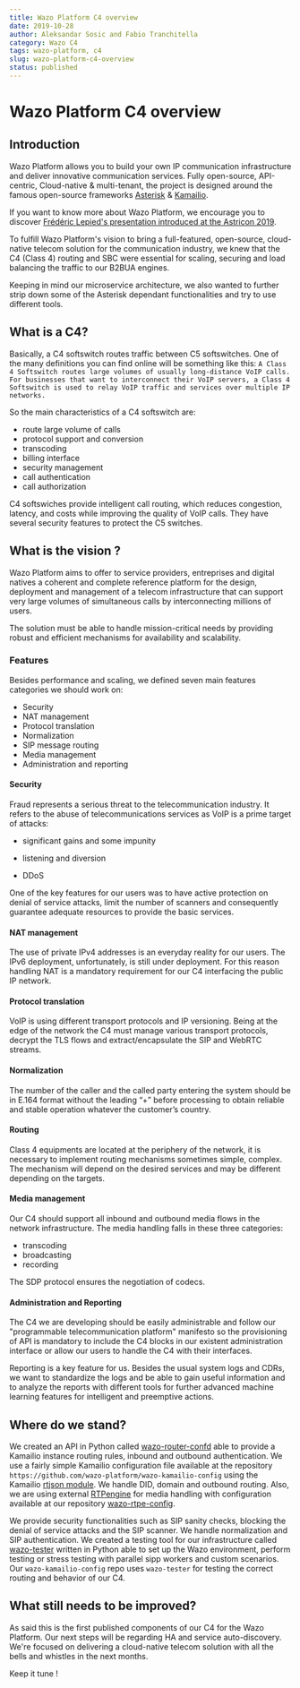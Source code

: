 ```yaml
---
title: Wazo Platform C4 overview
date: 2019-10-28
author: Aleksandar Sosic and Fabio Tranchitella
category: Wazo C4
tags: wazo-platform, c4
slug: wazo-platform-c4-overview
status: published
---
```


# Wazo Platform C4 overview

## Introduction

Wazo Platform allows you to build your own IP communication infrastructure and deliver innovative communication services. Fully open-source, API-centric, Cloud-native & multi-tenant, the project is designed around the famous open-source frameworks [Asterisk](https://www.asterisk.org/) & [Kamailio](https://www.kamailio.org/w/).

If you want to know more about Wazo Platform, we encourage you to discover [Frédéric Lepied's presentation introduced at the Astricon 2019](https://www.slideshare.net/flepied/wazo-platform-astricon19).

To fulfill Wazo Platform's vision to bring a full-featured, open-source, cloud-native telecom solution for the communication industry, we knew that the C4 (Class 4) routing and SBC were essential for scaling, securing and load balancing the traffic to our B2BUA engines.

Keeping in mind our microservice architecture, we also wanted to further strip down some of the Asterisk dependant functionalities and try to use different tools.

## What is a C4?

Basically, a C4 softswitch routes traffic between C5 softswitches.
One of the many definitions you can find online will be something like this:
```A Class 4 Softswitch routes large volumes of usually long-distance VoIP calls. For businesses that want to interconnect their VoIP servers, a Class 4 Softswitch is used to relay VoIP traffic and services over multiple IP networks.```

So the main characteristics of a C4 softswitch are:

* route large volume of calls
* protocol support and conversion
* transcoding
* billing interface
* security management
* call authentication
* call authorization

C4 softswiches provide intelligent call routing, which reduces congestion, latency, and costs while improving the quality of VoIP calls. They have several security features to protect the C5 switches.

## What is the vision ?

Wazo Platform aims to offer to service providers, entreprises and digital natives a coherent and complete reference platform for the design, deployment and management of a telecom infrastructure that can support very large volumes of simultaneous calls by interconnecting millions of users.

The solution must be able to handle mission-critical needs by providing robust and efficient mechanisms for availability and scalability.



### Features

Besides performance and scaling, we defined seven main features categories we should work on:

* Security
* NAT management
* Protocol translation
* Normalization
* SIP message routing
* Media management
* Administration and reporting

#### Security

Fraud represents a serious threat to the telecommunication industry. It refers to the abuse of telecommunications services as VoIP is a prime target of attacks:

* significant gains and some impunity

* listening and diversion

* DDoS

One of the key features for our users was to have active protection on denial of service attacks, limit the number of scanners and consequently guarantee adequate resources to provide the basic services.


#### NAT management

The use of private IPv4 addresses is an everyday reality for our users. The IPv6 deployment, unfortunately, is still under deployment. For this reason handling NAT is a mandatory requirement for our C4 interfacing the public IP network.

#### Protocol translation

VoIP is using different transport protocols and IP versioning. Being at the edge of the network the C4 must manage various transport protocols, decrypt the TLS flows and extract/encapsulate the SIP and WebRTC streams.

#### Normalization

The number of the caller and the called party entering the system should be in E.164 format without the leading “+” before processing to obtain reliable and stable operation whatever the customer’s country.

#### Routing

Class 4 equipments are located at the periphery of the network, it is necessary to implement routing mechanisms sometimes simple, complex. The mechanism will depend on the desired services and may be different depending on the targets.

#### Media management

Our C4 should support all inbound and outbound media flows in the network infrastructure. The media handling falls in these three categories:

* transcoding
* broadcasting
* recording

 The SDP protocol ensures the negotiation of codecs.

#### Administration and Reporting

The C4 we are developing should be easily administrable and follow our "programmable telecommunication platform" manifesto so the provisioning of API is mandatory to include the C4 blocks in our existent administration interface or allow our users to handle the C4 with their interfaces.

Reporting is a key feature for us. Besides the usual system logs and CDRs, we want to standardize the logs and be able to gain useful information and to analyze the reports with different tools for further advanced machine learning features for intelligent and preemptive actions.

## Where do we stand?

We created an API in Python called [wazo-router-confd](https://github.com/wazo-platform/wazo-router-confd) able to provide a Kamailio instance routing rules, inbound and outbound authentication. We use a fairly simple Kamailio configuration file available at the repository `https://github.com/wazo-platform/wazo-kamailio-config` using the Kamailio [rtjson module](https://www.kamailio.org/docs/modules/devel/modules/rtjson.html). We handle DID, domain and outbound routing. Also, we are using external [RTPengine](https://github.com/sipwise/rtpengine) for media handling with configuration available at our repository [wazo-rtpe-config](https://github.com/wazo-platform/wazo-rtpe-config).

We provide security functionalities such as SIP sanity checks, blocking the denial of service attacks and the SIP scanner. We handle normalization and SIP authentication.
We created a testing tool for our infrastructure called [wazo-tester](https://github.com/wazo-platform/wazo-tester) written in Python able to set up the Wazo environment, perform testing or stress testing with parallel sipp workers and custom scenarios.
Our `wazo-kamailio-config` repo uses `wazo-tester` for testing the correct routing and behavior of our C4.

## What still needs to be improved?

As said this is the first published components of our C4 for the Wazo Platform. Our next steps will be regarding HA and service auto-discovery. We're focused on delivering a cloud-native telecom solution with all the bells and whistles in the next months.

Keep it tune !
